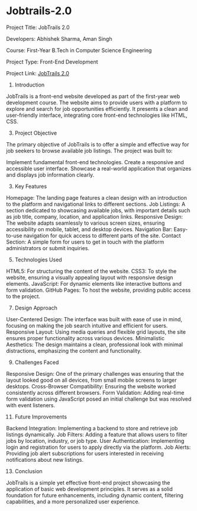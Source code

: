 # Jobtrails-2.0


Project Title: JobTrails 2.0

Developers: Abhishek Sharma, Aman Singh

Course: First-Year B.Tech in Computer Science Engineering

Project Type: Front-End Development

Project Link: [JobTrails 2.0](https://abhishekkksharma.github.io/Jobtrails-2.0/index.html)

1. Introduction

JobTrails is a front-end website developed as part of the first-year web development course. The website aims to provide users with a platform to explore and search for job opportunities efficiently. It presents a clean and user-friendly interface, integrating core front-end technologies like HTML, CSS.

3. Project Objective

The primary objective of JobTrails is to offer a simple and effective way for job seekers to browse available job listings. The project was built to:

Implement fundamental front-end technologies. Create a responsive and accessible user interface. Showcase a real-world application that organizes and displays job information clearly.

3. Key Features

Homepage: The landing page features a clean design with an introduction to the platform and navigational links to different sections. Job Listings: A section dedicated to showcasing available jobs, with important details such as job title, company, location, and application links. Responsive Design: The website adapts seamlessly to various screen sizes, ensuring accessibility on mobile, tablet, and desktop devices. Navigation Bar: Easy-to-use navigation for quick access to different parts of the site. Contact Section: A simple form for users to get in touch with the platform administrators or submit inquiries.

5. Technologies Used

HTML5: For structuring the content of the website. CSS3: To style the website, ensuring a visually appealing layout with responsive design elements. JavaScript: For dynamic elements like interactive buttons and form validation. GitHub Pages: To host the website, providing public access to the project.

7. Design Approach

User-Centered Design: The interface was built with ease of use in mind, focusing on making the job search intuitive and efficient for users. Responsive Layout: Using media queries and flexible grid layouts, the site ensures proper functionality across various devices. Minimalistic Aesthetics: The design maintains a clean, professional look with minimal distractions, emphasizing the content and functionality.

9. Challenges Faced

Responsive Design: One of the primary challenges was ensuring that the layout looked good on all devices, from small mobile screens to larger desktops. Cross-Browser Compatibility: Ensuring the website worked consistently across different browsers. Form Validation: Adding real-time form validation using JavaScript posed an initial challenge but was resolved with event listeners.

11. Future Improvements

Backend Integration: Implementing a backend to store and retrieve job listings dynamically. Job Filters: Adding a feature that allows users to filter jobs by location, industry, or job type. User Authentication: Implementing login and registration for users to apply directly via the platform. Job Alerts: Providing job alert subscriptions for users interested in receiving notifications about new listings.

13. Conclusion

JobTrails is a simple yet effective front-end project showcasing the application of basic web development principles. It serves as a solid foundation for future enhancements, including dynamic content, filtering capabilities, and a more personalized user experience.
